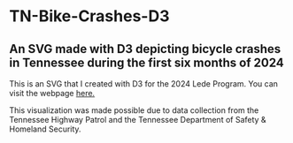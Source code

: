 # TN-Bike-Crashes-D3
 An SVG made with D3 depicting bicycle crashes in Tennessee during the first six months of 2024
---
This is an SVG that I created with D3 for the 2024 Lede Program. You can visit the webpage [here.](https://jessmbark.github.io/TNbikeD3/)

This visualization was made possible due to data collection from the Tennessee Highway Patrol and the Tennessee Department of Safety & Homeland Security.
